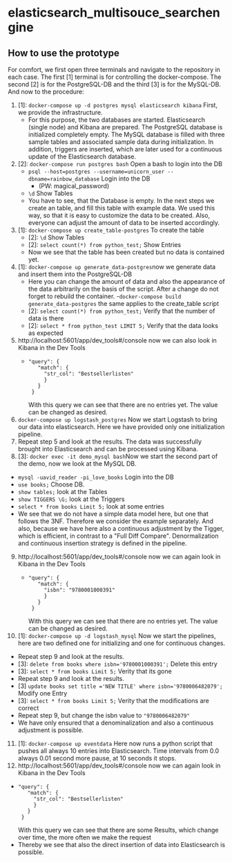 # elasticsearch_multisouce_searchengine

## How to use the prototype

For comfort, we first open three terminals and navigate to the repository in each case.
The first [1] terminal is for controlling the docker-compose. The second [2] is for the PostgreSQL-DB and the third [3] is for the MySQL-DB.
And now to the procedure:

1. [1]: ```docker-compose up -d postgres mysql elasticsearch kibana``` First, we provide the infrastructure.
   - For this purpose, the two databases are started. Elasticsearch (single node) and Kibana are prepared. The PostgreSQL database is initialized completely empty. The MySQL database is filled with three sample tables and associated sample data during initialization. In addition, triggers are inserted, which are later used for a continuous update of the Elasticsearch database. 
2. [2]: ```docker-compose run postgres bash``` Open a bash to login into the DB
   - ```psql --host=postgres --username=unicorn_user --dbname=rainbow_database``` Login into the DB
     - (PW: magical_password) 
   - ```\d``` Show Tables
   - You have to see, that the Database is empty. In the next steps we create an table, and fill this table with example data. We used this way, so that it is easy to customize the data to be created. Also, everyone can adjust the amount of data to be inserted accordingly.
3. [1]: ```docker-compose up create_table-postgres``` To create the table
   - [2]: ```\d``` Show Tables
   - [2]: ```select count(*) from python_test;``` Show Entries
   - Now we see that the table has been created but no data is contained yet.
4. [1]: ```docker-compose up generate_data-postgres```now we generate data and insert them into the PostgreSQL-DB
   - Here you can change the amount of data and also the appearance of the data arbitrarily on the basis of the script. After a change do not forget to rebuild the container.
     -```docker-compose build generate_data-postgres``` the same applies to the create_table script
   - [2]: ```select count(*) from python_test;``` Verify that the number of data is there
   - [2]: ```select * from python_test LIMIT 5;``` Verify that the data looks as expected
5. http://localhost:5601/app/dev_tools#/console now we can also look in Kibana in the Dev Tools
   -  ```GET python_test/_search{
      "query": {
         "match": {
           "str_col": "Bestsellerlisten"
           }
         }
       }
      ```
      With this query we can see that there are no entries yet. The value can be changed as desired.
6. ```docker-compose up logstash_postgres``` Now we start Logstash to bring our data into elasticsearch. Here we have provided only one initialization pipeline.
7. Repeat step 5 and look at the results. The data was successfully brought into Elasticsearch and can be processed using Kibana.
8. [3]: ```docker exec -it demo_mysql bash```Now we start the second part of the demo, now we look at the MySQL DB. 
  -  ```mysql -uavid_reader -pi_love_books``` Login into the DB 
  -  ```use books;``` Choose DB.
  -  ```show tables;``` look at the Tables
  -  ```show TIGGERS \G;``` look at the Triggers
  -  ```select * from books Limit 5;``` look at some entries 
  -  We see that we do not have a simple data model here, but one that follows the 3NF. Therefore we consider the example separately. And also, because we have here also a continuous adjustment by the Tigger, which is efficient, in contrast to a "Full Diff Compare". Denormalization and continuous insertion strategy is defined in the pipeline.
9. http://localhost:5601/app/dev_tools#/console now we can again look in Kibana in the Dev Tools
   -  ```GET books/_search{
      "query": {
         "match": {
           "isbn": "9780001000391"
           }
         }
       }
      ```
      With this query we can see that there are no entries yet. The value can be changed as desired.
10. [1]: ```docker-compose up -d logstash_mysql``` Now we start the pipelines, here are two defined one for initializing and one for continuous changes.
  - Repeat step 9 and look at the results.
  - [3]: ```delete from books where isbn='9780001000391';``` Delete this entry
  - [3]: ```select * from books Limit 5;``` Verity that its gone
  - Repeat step 9 and look at the results.
  - [3] ```update books set title ='NEW TITLE' where isbn='9780006482079';``` Modify one Entry
  - [3]: ```select * from books Limit 5;``` Verity that the modifications are correct
  - Repeat step 9, but change the isbn value to ```"9780006482079"```
  - We have only ensured that a denominalization and also a continuous adjustment is possible.
11. [1]: ```docker-compose up eventdata``` Here now runs a python script that pushes all always 10 entries into Elasticsearch. Time intervals from 0.0 always 0.01 second more pause, at 10 seconds it stops.
12. http://localhost:5601/app/dev_tools#/console now we can again look in Kibana in the Dev Tools
   -  ```GET event_data/_search{
      "query": {
         "match": {
           "str_col": "Bestsellerlisten"
           }
         }
       }
      ```
      With this query we can see that there are some Results, which change over time, the more often we make the request
  - Thereby we see that also the direct insertion of data into Elasticsearch is possible. 
  
         

	  		  
          
